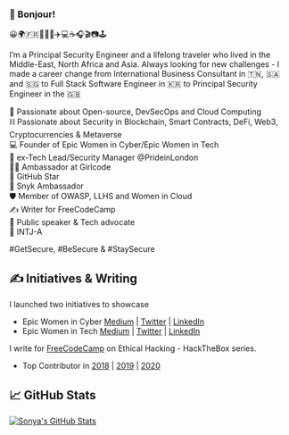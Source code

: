 ### 👋 Bonjour!

😀🌍🇫🇷🌈🦄🍱✈️💻☕️🎧🎬📷🕹️  

I’m a Principal Security Engineer and a lifelong traveler who lived in the Middle-East, North Africa and Asia. Always looking for new challenges - I made a career change from International Business Consultant in 🇹🇳, 🇸🇦 and 🇸🇬 to Full Stack Software Engineer in 🇰🇷 to Principal Security Engineer in the 🇬🇧

💖 Passionate about Open-source, DevSecOps and Cloud Computing  
⛓️ Passionate about Security in Blockchain, Smart Contracts, DeFi, Web3, Cryptocurrencies & Metaverse  
💻 Founder of Epic Women in Cyber/Epic Women in Tech  
🦄 ex-Tech Lead/Security Manager @PrideinLondon  
👩‍🎤 Ambassador at Girlcode  
🌟 GitHub Star  
👾 Snyk Ambassador   
🛡️ Member of OWASP, LLHS and Women in Cloud  
✍️ Writer for FreeCodeCamp   
🎤 Public speaker & Tech advocate  
🧠 INTJ-A  

#GetSecure, #BeSecure & #StaySecure


## &#x270d; Initiatives & Writing

I launched two initiatives to showcase 
- Epic Women in Cyber [Medium](https://medium.com/epic-women-in-cyber) | [Twitter](https://twitter.com/EpicWomenCyber) | [LinkedIn](https://www.linkedin.com/company/epic-women-in-cyber)
- Epic Women in Tech [Medium](https://medium.com/epic-women-in-tech) | [Twitter](https://twitter.com/EpicWomenTech) | [LinkedIn](https://www.linkedin.com/company/epic-women-in-tech)

I write for [FreeCodeCamp](https://www.freecodecamp.org/news/author/sonya/) on Ethical Hacking - HackTheBox series.  
- Top Contributor in [2018](https://www.freecodecamp.org/news/announcing-our-freecodecamp-2018-top-contributor-award-winners-861da08a77e1/) | [2019](https://www.freecodecamp.org/news/fcc100-top-contributors-2019/) | [2020](https://www.freecodecamp.org/news/2020-top-contributors/)

## &#x1f4c8; GitHub Stats
<a href="https://github.com/SonyaMoisset/SonyaMoisset">
  <img align="center" src="https://github-readme-stats.vercel.app/api?username=SonyaMoisset&show_icons=true&line_height=27&count_private=true&title_color=ffffff&text_color=c9cacc&icon_color=2bbc8a&bg_color=1d1f21" alt="Sonya's GitHub Stats" />
</a>
